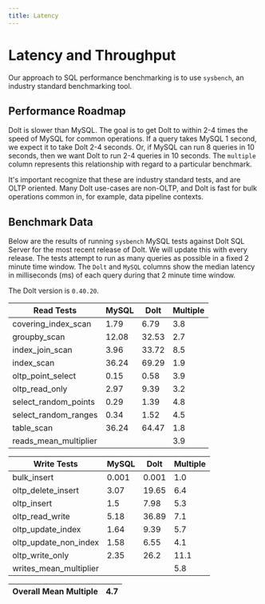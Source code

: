 ```yaml
---
title: Latency
---
```


# Latency and Throughput

Our approach to SQL performance benchmarking is to use `sysbench`, an
industry standard benchmarking tool.

## Performance Roadmap

Dolt is slower than MySQL. The goal is to get Dolt to within 2-4 times
the speed of MySQL for common operations. If a query takes MySQL 1
second, we expect it to take Dolt 2-4 seconds. Or, if MySQL can run 8
queries in 10 seconds, then we want Dolt to run 2-4 queries in 10
seconds. The `multiple` column represents this relationship with
regard to a particular benchmark.

It's important recognize that these are industry standard tests, and
are OLTP oriented. Many Dolt use-cases are non-OLTP, and Dolt is fast
for bulk operations common in, for example, data pipeline contexts.

## Benchmark Data

Below are the results of running `sysbench` MySQL tests against Dolt
SQL Server for the most recent release of Dolt. We will update this
with every release. The tests attempt to run as many queries as
possible in a fixed 2 minute time window. The `Dolt` and `MySQL`
columns show the median latency in milliseconds (ms) of each query 
during that 2 minute time window.

The Dolt version is `0.40.20`.
<!-- START_LATENCY_RESULTS_TABLE -->
|       Read Tests        | MySQL | Dolt  | Multiple |
|-------------------------|-------|-------|----------|
| covering\_index\_scan   |  1.79 |  6.79 |      3.8 |
| groupby\_scan           | 12.08 | 32.53 |      2.7 |
| index\_join\_scan       |  3.96 | 33.72 |      8.5 |
| index\_scan             | 36.24 | 69.29 |      1.9 |
| oltp\_point\_select     |  0.15 |  0.58 |      3.9 |
| oltp\_read\_only        |  2.97 |  9.39 |      3.2 |
| select\_random\_points  |  0.29 |  1.39 |      4.8 |
| select\_random\_ranges  |  0.34 |  1.52 |      4.5 |
| table\_scan             | 36.24 | 64.47 |      1.8 |
| reads\_mean\_multiplier |       |       |      3.9 |

|       Write Tests        | MySQL | Dolt  | Multiple |
|--------------------------|-------|-------|----------|
| bulk\_insert             | 0.001 | 0.001 |      1.0 |
| oltp\_delete\_insert     |  3.07 | 19.65 |      6.4 |
| oltp\_insert             |   1.5 |  7.98 |      5.3 |
| oltp\_read\_write        |  5.18 | 36.89 |      7.1 |
| oltp\_update\_index      |  1.64 |  9.39 |      5.7 |
| oltp\_update\_non\_index |  1.58 |  6.55 |      4.1 |
| oltp\_write\_only        |  2.35 |  26.2 |     11.1 |
| writes\_mean\_multiplier |       |       |      5.8 |

| Overall Mean Multiple | 4.7 |
|-----------------------|-----|
<!-- END_LATENCY_RESULTS_TABLE -->
<br/>
